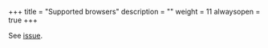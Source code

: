 +++
title = "Supported browsers"
description = ""
weight = 11
alwaysopen = true
+++

See [issue](https://github.com/bpampuch/pdfmake/issues/800).